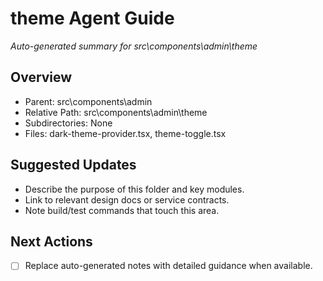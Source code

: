 ﻿# theme Agent Guide
*Auto-generated summary for src\components\admin\theme*

## Overview
- Parent: src\components\admin
- Relative Path: src\components\admin\theme
- Subdirectories: None
- Files: dark-theme-provider.tsx, theme-toggle.tsx

## Suggested Updates
- Describe the purpose of this folder and key modules.
- Link to relevant design docs or service contracts.
- Note build/test commands that touch this area.

## Next Actions
- [ ] Replace auto-generated notes with detailed guidance when available.
